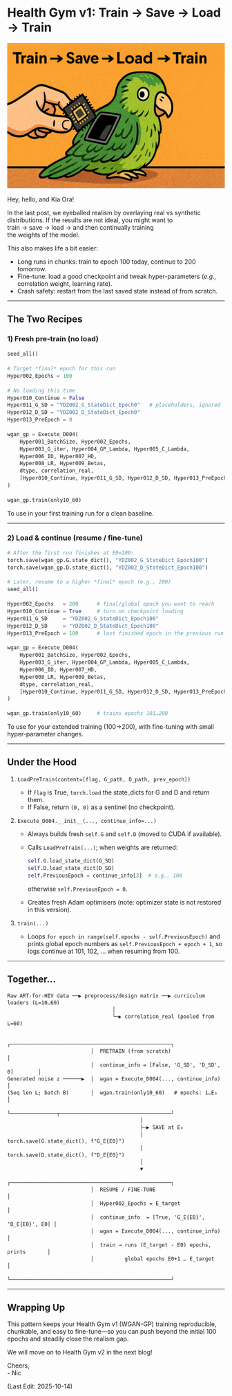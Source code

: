 # Health Gym v1: Train -> Save -> Load -> Train

<img src="Supporting_Images/ZFig043_TrainToBeTrained.png" width="600"/>

Hey, hello, and Kia Ora!

In the last post, we eyeballed realism by overlaying real vs synthetic distributions. If the results are not ideal, you might want to</br> 
train -> save -> load -> and then continually training</br>
the weights of the model.

This also makes life a bit easier:
* Long runs in chunks: train to epoch 100 today, continue to 200 tomorrow.
* Fine-tune: load a good checkpoint and tweak hyper-parameters (*e.g.,* correlation weight, learning rate).
* Crash safety: restart from the last saved state instead of from scratch.

---

## The Two Recipes

### 1) Fresh pre-train (no load)

```python
seed_all()

# Target *final* epoch for this run
Hyper002_Epochs = 100

# No loading this time
Hyper010_Continue = False
Hyper011_G_SD = "YDZ002_G_StateDict_Epoch0"   # placeholders, ignored
Hyper012_D_SD = "YDZ002_D_StateDict_Epoch0"
Hyper013_PreEpoch = 0

wgan_gp = Execute_D004(
    Hyper001_BatchSize, Hyper002_Epochs,
    Hyper003_G_iter, Hyper004_GP_Lambda, Hyper005_C_Lambda,
    Hyper006_ID, Hyper007_HD,
    Hyper008_LR, Hyper009_Betas,
    dtype, correlation_real,
    [Hyper010_Continue, Hyper011_G_SD, Hyper012_D_SD, Hyper013_PreEpoch]
)

wgan_gp.train(only10_60)
```

To use in your first training run for a clean baseline.

---

### 2) Load & continue (resume / fine-tune)

```python
# After the first run finishes at E0=100:
torch.save(wgan_gp.G.state_dict(), "YDZ002_G_StateDict_Epoch100")
torch.save(wgan_gp.D.state_dict(), "YDZ002_D_StateDict_Epoch100")

# Later, resume to a higher *final* epoch (e.g., 200)
seed_all()

Hyper002_Epochs   = 200      # final/global epoch you want to reach
Hyper010_Continue = True     # turn on checkpoint loading
Hyper011_G_SD     = "YDZ002_G_StateDict_Epoch100"
Hyper012_D_SD     = "YDZ002_D_StateDict_Epoch100"
Hyper013_PreEpoch = 100      # last finished epoch in the previous run

wgan_gp = Execute_D004(
    Hyper001_BatchSize, Hyper002_Epochs,
    Hyper003_G_iter, Hyper004_GP_Lambda, Hyper005_C_Lambda,
    Hyper006_ID, Hyper007_HD,
    Hyper008_LR, Hyper009_Betas,
    dtype, correlation_real,
    [Hyper010_Continue, Hyper011_G_SD, Hyper012_D_SD, Hyper013_PreEpoch]
)

wgan_gp.train(only10_60)     # trains epochs 101…200
```

To use for your extended training (100→200), with fine-tuning with small hyper-parameter changes.

---

## Under the Hood

1. `LoadPreTrain(content=[flag, G_path, D_path, prev_epoch])`

   * If `flag` is True, `torch.load` the state_dicts for G and D and return them.
   * If False, return `(0, 0)` as a sentinel (no checkpoint).

2. `Execute_D004.__init__(..., continue_info=...)`

   * Always builds fresh `self.G` and `self.D` (moved to CUDA if available).
   * Calls `LoadPreTrain(...)`; when weights are returned:

     ```python
     self.G.load_state_dict(G_SD)
     self.D.load_state_dict(D_SD)
     self.PreviousEpoch = continue_info[3]  # e.g., 100
     ```

     otherwise `self.PreviousEpoch = 0`.
   * Creates fresh Adam optimisers (note: optimizer state is not restored in this version).

3. `train(...)`

   * Loops `for epoch in range(self.epochs - self.PreviousEpoch)` and prints global epoch numbers as
     `self.PreviousEpoch + epoch + 1`, so logs continue at 101, 102, … when resuming from 100.

---

## Together...

```
Raw ART-for-HIV data ──▶ preprocess/design matrix ──▶ curriculum loaders (L=10…60)
                                  │
                                  └─▶ correlation_real (pooled from L=60)

                           ┌────────────────────────────────────────────────────┐
                           │  PRETRAIN (from scratch)                           │
                           │  continue_info = [False, 'G_SD', 'D_SD', 0]        │
Generated noise z ──────▶  │  wgan = Execute_D004(..., continue_info)          │
(Seq len L; batch B)       │  wgan.train(only10_60)   # epochs: 1…E₀            │
                           └───────────────┬────────────────────────────────────┘
                                           │
                                           ├─▶ SAVE at E₀
                                           │     torch.save(G.state_dict(), f"G_E{E0}")
                                           │     torch.save(D.state_dict(), f"D_E{E0}")
                                           │
                                           ▼
                           ┌────────────────────────────────────────────────────┐
                           │  RESUME / FINE-TUNE                                │
                           │  Hyper002_Epochs = E_target                        │
                           │  continue_info  = [True, 'G_E{E0}', 'D_E{E0}', E0] │
                           │  wgan = Execute_D004(..., continue_info)           │
                           │  train → runs (E_target - E0) epochs, prints       │
                           │          global epochs E0+1 … E_target             │
                           └────────────────────────────────────────────────────┘
```

---

## Wrapping Up

This pattern keeps your Health Gym v1 (WGAN-GP) training reproducible, chunkable, and easy to fine-tune—so you can push beyond the initial 100 epochs and steadily close the realism gap.

We will move on to Health Gym v2 in the next blog!

Cheers,</br>
\- Nic

(Last Edit: 2025-10-14)
